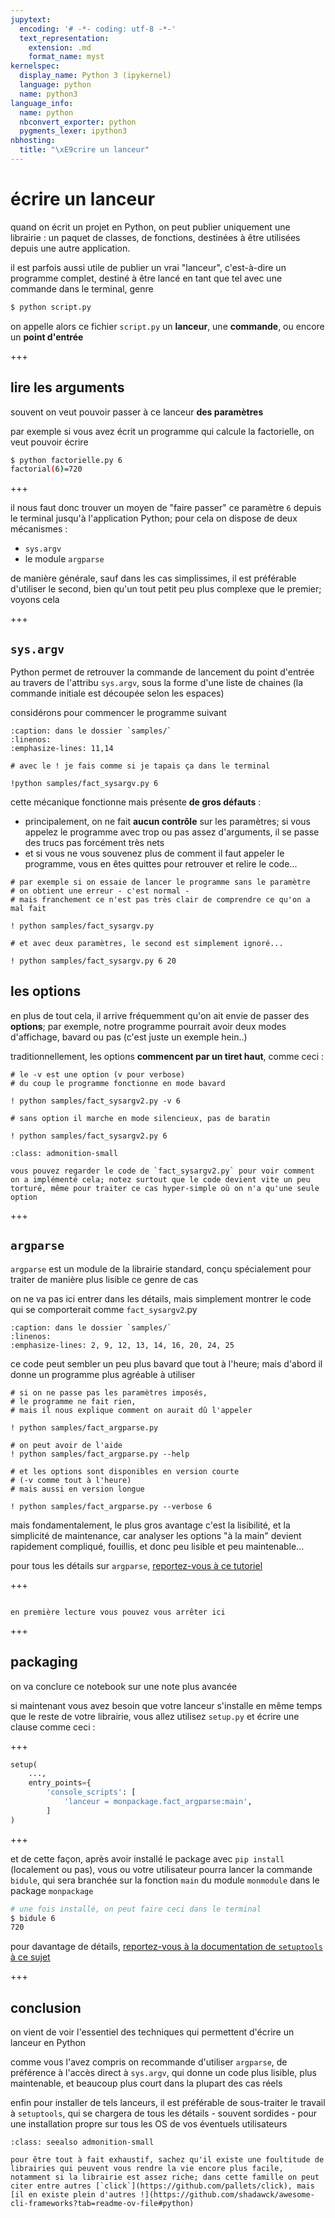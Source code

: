```yaml
---
jupytext:
  encoding: '# -*- coding: utf-8 -*-'
  text_representation:
    extension: .md
    format_name: myst
kernelspec:
  display_name: Python 3 (ipykernel)
  language: python
  name: python3
language_info:
  name: python
  nbconvert_exporter: python
  pygments_lexer: ipython3
nbhosting:
  title: "\xE9crire un lanceur"
---
```


# écrire un lanceur

quand on écrit un projet en Python, on peut publier uniquement une librairie : un paquet de classes, de fonctions, destinées à être utilisées depuis une autre application.

il est parfois aussi utile de publier un vrai "lanceur", c'est-à-dire un programme complet, destiné à être lancé en tant que tel avec une commande dans le terminal, genre

```bash
$ python script.py
```

on appelle alors ce fichier `script.py` un **lanceur**, une **commande**, ou encore un **point d'entrée**

+++

## lire les arguments

souvent on veut pouvoir passer à ce lanceur **des paramètres**

par exemple si vous avez écrit un programme qui calcule la factorielle, on veut pouvoir écrire

```bash
$ python factorielle.py 6
factorial(6)=720
```

+++

il nous faut donc trouver un moyen de "faire passer" ce paramètre `6` depuis le terminal jusqu'à l'application Python; pour cela on dispose de deux mécanismes :

* `sys.argv`
* le module `argparse`

de manière générale, sauf dans les cas simplissimes, il est préférable d'utiliser le second, bien qu'un tout petit peu plus complexe que le premier; voyons cela

+++

## `sys.argv`

Python permet de retrouver la commande de lancement du point d'entrée au travers de l'attribu `sys.argv`, sous la forme d'une liste de chaines (la commande initiale est découpée selon les espaces)

considérons pour commencer le programme suivant

```{literalinclude} samples/fact_sysargv.py
:caption: dans le dossier `samples/`
:linenos:
:emphasize-lines: 11,14
```

```{code-cell} ipython3
# avec le ! je fais comme si je tapais ça dans le terminal

!python samples/fact_sysargv.py 6
```

cette mécanique fonctionne mais présente **de gros défauts** :

* principalement, on ne fait **aucun contrôle** sur les paramètres; si vous appelez le programme avec trop ou pas assez d'arguments, il se passe des trucs pas forcément très nets
* et si vous ne vous souvenez plus de comment il faut appeler le programme, vous en êtes quittes pour retrouver et relire le code...

```{code-cell} ipython3
# par exemple si on essaie de lancer le programme sans le paramètre
# on obtient une erreur - c'est normal - 
# mais franchement ce n'est pas très clair de comprendre ce qu'on a mal fait

! python samples/fact_sysargv.py
```

```{code-cell} ipython3
# et avec deux paramètres, le second est simplement ignoré...

! python samples/fact_sysargv.py 6 20
```

## les options

en plus de tout cela, il arrive fréquemment qu'on ait envie de passer des **options**; par exemple, notre programme pourrait avoir deux modes d'affichage, bavard ou pas (c'est juste un exemple hein..)

traditionnellement, les options **commencent par un tiret haut**, comme ceci :

```{code-cell} ipython3
# le -v est une option (v pour verbose)
# du coup le programme fonctionne en mode bavard

! python samples/fact_sysargv2.py -v 6
```

```{code-cell} ipython3
# sans option il marche en mode silencieux, pas de baratin

! python samples/fact_sysargv2.py 6
```

````{admonition} c'est sous-optimal
:class: admonition-small

vous pouvez regarder le code de `fact_sysargv2.py` pour voir comment on a implémenté cela; notez surtout que le code devient vite un peu torturé, même pour traiter ce cas hyper-simple où on n'a qu'une seule option
````

+++

## `argparse`

`argparse` est un module de la librairie standard, conçu spécialement pour traiter de manière plus lisible ce genre de cas

on ne va pas ici entrer dans les détails, mais simplement montrer le code qui se comporterait comme `fact_sysargv2`.py

```{literalinclude} samples/fact_argparse.py
:caption: dans le dossier `samples/`
:linenos:
:emphasize-lines: 2, 9, 12, 13, 14, 16, 20, 24, 25

```

ce code peut sembler un peu plus bavard que tout à l'heure; mais d'abord il donne un programme plus agréable à utiliser

```{code-cell} ipython3
# si on ne passe pas les paramètres imposés,
# le programme ne fait rien,
# mais il nous explique comment on aurait dû l'appeler

! python samples/fact_argparse.py
```

```{code-cell} ipython3
# on peut avoir de l'aide
! python samples/fact_argparse.py --help
```

```{code-cell} ipython3
# et les options sont disponibles en version courte 
# (-v comme tout à l'heure)
# mais aussi en version longue

! python samples/fact_argparse.py --verbose 6
```

mais fondamentalement, le plus gros avantage c'est la lisibilité, et la simplicité de maintenance, car analyser les options "à la main" devient rapidement compliqué, fouillis, et donc peu lisible et peu maintenable...

pour tous les détails sur `argparse`, [reportez-vous à ce tutoriel](https://docs.python.org/3/howto/argparse.html)

+++

````{admonition} le reste est pour les avancés

en première lecture vous pouvez vous arrêter ici
````

+++

## packaging

on va conclure ce notebook sur une note plus avancée

si maintenant vous avez besoin que votre lanceur s'installe en même temps que le reste de votre librairie, vous allez utilisez `setup.py` et écrire une clause comme ceci :

+++

```python
setup(
    ...,
    entry_points={
        'console_scripts': [
            'lanceur = monpackage.fact_argparse:main',
        ]
)
```

+++

et de cette façon, après avoir installé le package avec `pip install` (localement ou pas), vous ou votre utilisateur pourra lancer la commande `bidule`, qui sera branchée sur la fonction `main` du module `monmodule` dans le package `monpackage`

```bash
# une fois installé, on peut faire ceci dans le terminal
$ bidule 6
720
```

pour davantage de détails, [reportez-vous à la documentation de `setuptools` à ce sujet](https://setuptools.readthedocs.io/en/latest/userguide/quickstart.html#entry-points-and-automatic-script-creation)

+++

## conclusion

on vient de voir l'essentiel des techniques qui permettent d'écrire un lanceur en Python

comme vous l'avez compris on recommande d'utiliser `argparse`, de préférence à l'accès direct à `sys.argv`, qui donne un code plus lisible, plus maintenable, et beaucoup plus court dans la plupart des cas réels

enfin pour installer de tels lanceurs, il est préférable de sous-traiter le travail à `setuptools`, qui se chargera de tous les détails - souvent sordides - pour une installation propre sur tous les OS de vos éventuels utilisateurs

````{admonition} autres librairies
:class: seealso admonition-small

pour être tout à fait exhaustif, sachez qu'il existe une foultitude de librairies qui peuvent vous rendre la vie encore plus facile, notamment si la librairie est assez riche; dans cette famille on peut citer entre autres [`click`](https://github.com/pallets/click), mais [il en existe plein d'autres !](https://github.com/shadawck/awesome-cli-frameworks?tab=readme-ov-file#python)
````
